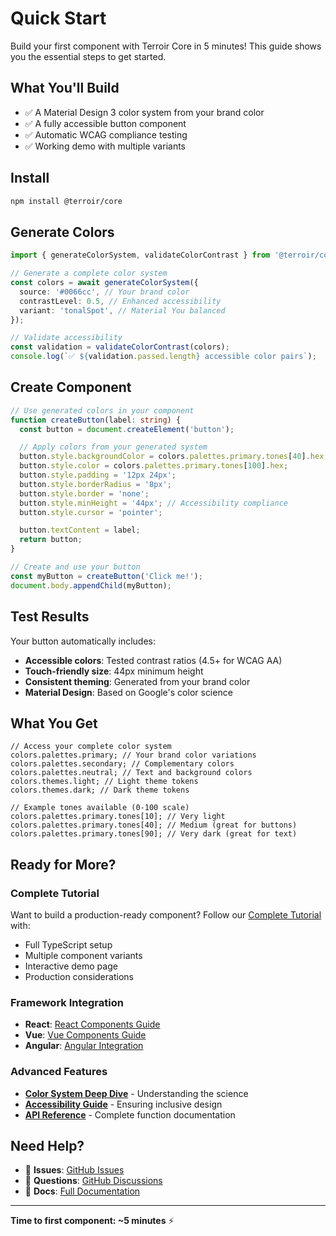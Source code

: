 # Quick Start

Build your first component with Terroir Core in 5 minutes! This guide shows you the essential steps to get started.

## What You'll Build

- ✅ A Material Design 3 color system from your brand color
- ✅ A fully accessible button component
- ✅ Automatic WCAG compliance testing
- ✅ Working demo with multiple variants

## Install

```bash
npm install @terroir/core
```

## Generate Colors

```typescript
import { generateColorSystem, validateColorContrast } from '@terroir/core/colors';

// Generate a complete color system
const colors = await generateColorSystem({
  source: '#0066cc', // Your brand color
  contrastLevel: 0.5, // Enhanced accessibility
  variant: 'tonalSpot', // Material You balanced
});

// Validate accessibility
const validation = validateColorContrast(colors);
console.log(`✅ ${validation.passed.length} accessible color pairs`);
```

## Create Component

```typescript
// Use generated colors in your component
function createButton(label: string) {
  const button = document.createElement('button');

  // Apply colors from your generated system
  button.style.backgroundColor = colors.palettes.primary.tones[40].hex;
  button.style.color = colors.palettes.primary.tones[100].hex;
  button.style.padding = '12px 24px';
  button.style.borderRadius = '8px';
  button.style.border = 'none';
  button.style.minHeight = '44px'; // Accessibility compliance
  button.style.cursor = 'pointer';

  button.textContent = label;
  return button;
}

// Create and use your button
const myButton = createButton('Click me!');
document.body.appendChild(myButton);
```

## Test Results

Your button automatically includes:

- **Accessible colors**: Tested contrast ratios (4.5+ for WCAG AA)
- **Touch-friendly size**: 44px minimum height
- **Consistent theming**: Generated from your brand color
- **Material Design**: Based on Google's color science

## What You Get

```text
// Access your complete color system
colors.palettes.primary; // Your brand color variations
colors.palettes.secondary; // Complementary colors
colors.palettes.neutral; // Text and background colors
colors.themes.light; // Light theme tokens
colors.themes.dark; // Dark theme tokens

// Example tones available (0-100 scale)
colors.palettes.primary.tones[10]; // Very light
colors.palettes.primary.tones[40]; // Medium (great for buttons)
colors.palettes.primary.tones[90]; // Very dark (great for text)
```

## Ready for More?

### Complete Tutorial

Want to build a production-ready component? Follow our [Complete Tutorial](./complete-tutorial.md) with:

- Full TypeScript setup
- Multiple component variants
- Interactive demo page
- Production considerations

### Framework Integration

- **React**: [React Components Guide](../guides/react/README.md)
- **Vue**: [Vue Components Guide](../guides/vue/README.md)
- **Angular**: [Angular Integration](../guides/angular/README.md)

### Advanced Features

- **[Color System Deep Dive](../foundations/color-system.md)** - Understanding the science
- **[Accessibility Guide](../foundations/accessibility.md)** - Ensuring inclusive design
- **[API Reference](../api/README.md)** - Complete function documentation

## Need Help?

- 🐛 **Issues**: [GitHub Issues](https://github.com/terroir-ds/core/issues)
- 💬 **Questions**: [GitHub Discussions](https://github.com/terroir-ds/core/discussions)
- 📖 **Docs**: [Full Documentation](../README.md)

---

**Time to first component: ~5 minutes** ⚡
